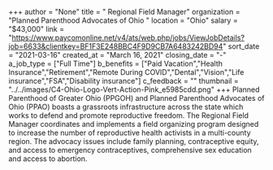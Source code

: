 +++
author = "None"
title = " Regional Field Manager"
organization = "Planned Parenthood Advocates of Ohio "
location = "Ohio"
salary = "$43,000"
link = "https://www.paycomonline.net/v4/ats/web.php/jobs/ViewJobDetails?job=6633&clientkey=BF1F3E248BBC4F9D9CB7A6483242BD94"
sort_date = "2021-03-16"
created_at = "March 16, 2021"
closing_date = "-"
a_job_type = ["Full Time"]
b_benefits = ["Paid Vacation","Health Insurance","Retirement","Remote During COVID","Dental","Vision","Life insurance","FSA","Disability insurance"]
c_feedback = ""
thumbnail = "../../images/C4-Ohio-Logo-Vert-Action-Pink_e5985cdd.png"
+++
Planned Parenthood of Greater Ohio (PPGOH) and Planned Parenthood Advocates of Ohio (PPAO) boasts a grassroots infrastructure across the state which works to defend and promote reproductive freedom. The Regional Field Manager coordinates and implements a field organizing program designed to increase the number of reproductive health activists in a multi-county region. The advocacy issues include family planning, contraceptive equity, and access to emergency contraceptives, comprehensive sex education and access to abortion.